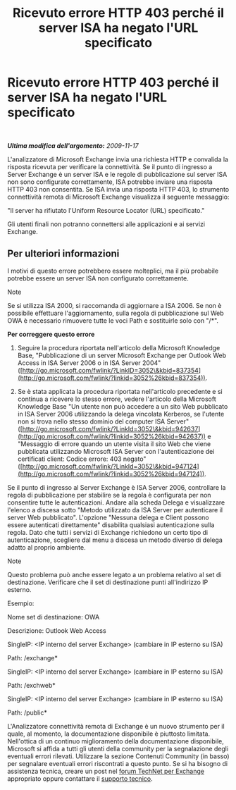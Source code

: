 ﻿---
title: Ricevuto errore HTTP 403 perché il server ISA ha negato l'URL specificato
TOCTitle: Ricevuto errore HTTP 403 perché il server ISA ha negato l'URL specificato
ms:assetid: b4a20f57-ae2c-4526-83e8-5a179066ae96
ms:mtpsurl: https://technet.microsoft.com/it-it/library/Dd439387(v=EXCHG.80)
ms:contentKeyID: 27341591
ms.date: 10/25/2013
mtps_version: v=EXCHG.80
_tocRel: dd439364(v=exchg.80)/toc.json
ms.translationtype: HT
---

# Ricevuto errore HTTP 403 perché il server ISA ha negato l'URL specificato

 

_**Ultima modifica dell'argomento:** 2009-11-17_

L'analizzatore di Microsoft Exchange invia una richiesta HTTP e convalida la risposta ricevuta per verificare la connettività. Se il punto di ingresso a Server Exchange è un server ISA e le regole di pubblicazione sul server ISA non sono configurate correttamente, ISA potrebbe inviare una risposta HTTP 403 non consentita. Se ISA invia una risposta HTTP 403, lo strumento connettività remota di Microsoft Exchange visualizza il seguente messaggio:

"Il server ha rifiutato l'Uniform Resource Locator (URL) specificato."

Gli utenti finali non potranno connettersi alle applicazioni e ai servizi Exchange.

## Per ulteriori informazioni

I motivi di questo errore potrebbero essere molteplici, ma il più probabile potrebbe essere un server ISA non configurato correttamente.


> [!NOTE]
> Se si utilizza ISA 2000, si raccomanda di aggiornare a ISA 2006. Se non è possibile effettuare l'aggiornamento, sulla regola di pubblicazione sul Web OWA è necessario rimuovere tutte le voci Path e sostituirle solo con "/*".



**Per correggere questo errore**

1.  Seguire la procedura riportata nell'articolo della Microsoft Knowledge Base, "Pubblicazione di un server Microsoft Exchange per Outlook Web Access in ISA Server 2006 o in ISA Server 2004" ([http://go.microsoft.com/fwlink/?LinkID=3052\&kbid=837354](http://go.microsoft.com/fwlink/?linkid=3052%26kbid=837354)).

2.  Se è stata applicata la procedura riportata nell'articolo precedente e si continua a ricevere lo stesso errore, vedere l'articolo della Microsoft Knowledge Base "Un utente non può accedere a un sito Web pubblicato in ISA Server 2006 utilizzando la delega vincolata Kerberos, se l'utente non si trova nello stesso dominio del computer ISA Server" ([http://go.microsoft.com/fwlink/?LinkId=3052\&kbid=942637](http://go.microsoft.com/fwlink/?linkid=3052%26kbid=942637)) e "Messaggio di errore quando un utente visita il sito Web che viene pubblicata utilizzando Microsoft ISA Server con l'autenticazione dei certificati client: Codice errore: 403 negato" ([http://go.microsoft.com/fwlink/?LinkId=3052\&kbid=947124](http://go.microsoft.com/fwlink/?linkid=3052%26kbid=947124)).

Se il punto di ingresso al Server Exchange è ISA Server 2006, controllare la regola di pubblicazione per stabilire se la regola è configurata per non consentire tutte le autenticazioni. Andare alla scheda Delega e visualizzare l'elenco a discesa sotto "Metodo utilizzato da ISA Server per autenticare il server Web pubblicato". L'opzione "Nessuna delega e Client possono essere autenticati direttamente" disabilita qualsiasi autenticazione sulla regola. Dato che tutti i servizi di Exchange richiedono un certo tipo di autenticazione, scegliere dal menu a discesa un metodo diverso di delega adatto al proprio ambiente.


> [!NOTE]
> Questo problema può anche essere legato a un problema relativo al set di destinazione. Verificare che il set di destinazione punti all'indirizzo IP esterno.



Esempio:

Nome set di destinazione: OWA

Descrizione: Outlook Web Access

SingleIP: \<IP interno del server Exchange\> (cambiare in IP esterno su ISA)

Path: /exchange\*

SingleIP: \<IP interno del server Exchange\> (cambiare in IP esterno su ISA)

Path: /exchweb\*

SingleIP: \<IP interno del server Exchange\> (cambiare in IP esterno su ISA)

Path: /public\*

L'Analizzatore connettività remota di Exchange è un nuovo strumento per il quale, al momento, la documentazione disponibile è piuttosto limitata. Nell'ottica di un continuo miglioramento della documentazione disponibile, Microsoft si affida a tutti gli utenti della community per la segnalazione degli eventuali errori rilevati. Utilizzare la sezione Contenuti Community (in basso) per segnalare eventuali errori riscontrati a questo punto. Se si ha bisogno di assistenza tecnica, creare un post nel [forum TechNet per Exchange](http://go.microsoft.com/fwlink/?linkid=73420) appropriato oppure contattare il [supporto tecnico](http://go.microsoft.com/fwlink/?linkid=8158).

